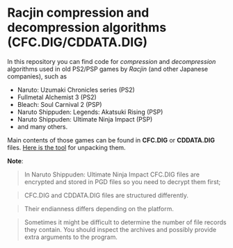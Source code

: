 # Racjin compression and decompression algorithms (CFC.DIG/CDDATA.DIG)
In this repository you can find code for _compression_ and _decompression_ algorithms used in old PS2/PSP games by _Racjin_ (and other Japanese companies), such as 
* Naruto: Uzumaki Chronicles series (PS2)
* Fullmetal Alchemist 3 (PS2)
* Bleach: Soul Carnival 2 (PSP)
* Naruto Shippuden: Legends: Akatsuki Rising (PSP)
* Naruto Shippuden: Ultimate Ninja Impact (PSP)
* and many others.  

Main contents of those games can be found in **CFC.DIG** or **CDDATA.DIG** files. [Here is the tool](https://github.com/Raw-man/Racjin-de-compression/releases/) for unpacking them. 

**Note**: 
>In Naruto Shippuden: Ultimate Ninja Impact CFC.DIG files are encrypted and stored in PGD files so you need to decrypt them first;

>CFC.DIG and CDDATA.DIG files are structured differently.

>Their endianness differs depending on the platform.

>Sometimes it might be difficult to determine the number of file records they contain. You should inspect the archives and possibly provide extra arguments to the program.


